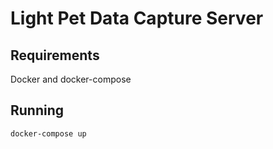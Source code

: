 # Light Pet Data Capture Server

## Requirements

Docker and docker-compose

## Running

`docker-compose up`
